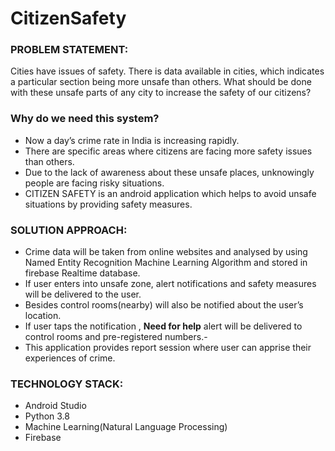# CitizenSafety

### PROBLEM STATEMENT: 
Cities have issues of safety. There is data available in cities, which indicates a particular section being more unsafe than others. What should be done with these unsafe parts of any city to increase the safety of our citizens?

### Why do we need this system?
- Now a day’s crime rate  in India is increasing rapidly.
- There are specific areas where citizens are facing more safety issues than others.
- Due to the lack of awareness about these  unsafe places, unknowingly people are facing risky situations.
- CITIZEN SAFETY is an android application which helps to avoid unsafe situations by providing safety measures. 

### SOLUTION APPROACH:
- Crime data will be taken from online websites and analysed by using Named Entity Recognition Machine Learning Algorithm and stored in firebase Realtime database.
- If user enters into unsafe zone, alert notifications and safety measures will be delivered to the user. 
- Besides control rooms(nearby) will also be notified about the user’s location.
- If user taps the notification , **Need for help** alert will be delivered to control rooms and pre-registered numbers.- 
- This application provides report session where user can apprise their experiences of crime. 

### TECHNOLOGY STACK:
- Android Studio
- Python 3.8
- Machine Learning(Natural Language Processing)
- Firebase
